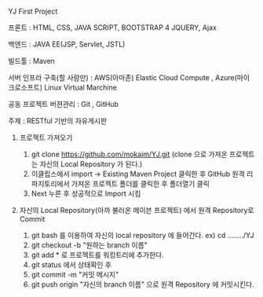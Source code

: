 
YJ First Project

프론트 : HTML, CSS, JAVA SCRIPT, BOOTSTRAP 4
         JQUERY, Ajax

백엔드 : JAVA EE(JSP, Servlet, JSTL)

빌드툴 : Maven

서버 인프라 구축(할 사람만) : AWS(아마존) Elastic Cloud Compute , Azure(마이크로소프트) Linux Virtual Marchine

공동 프로젝트 버젼관리 : Git , GitHub

주제 : RESTful 기반의 자유게시판



1. 프로젝트 가져오기



     1. git clone https://github.com/mokaim/YJ.git (clone 으로 가져온 프로젝트는 자신의 Local Repository 가 된다.)
     2. 이클립스에서 import -> Existing Maven Project 클릭한 후 GitHub 원격 리파지토리에서 가져온 프로젝트 폴더를 클릭한 후 폴더열기 클릭
     3. Next 누른 후 성공적으로 Import 시킴 
  
  
  
  
2. 자신의 Local Repository(아까 불러온 메이븐 프로젝트) 에서 원격 Repository로 Commit

     1. git bash 를 이용하여 자신의 local repository 에 들어간다. ex) cd ......../YJ
     2. git checkout -b "원하는 branch 이름"
     3. git add * 로 프로젝트를 워킹트리에 추가한다.
     4. git status 에서 상태확인 후
     5. git commit -m "커밋 메시지"
     6. git push origin "자신의 branch 이름" 으로 원격 Repository 에 커밋시킨다.






